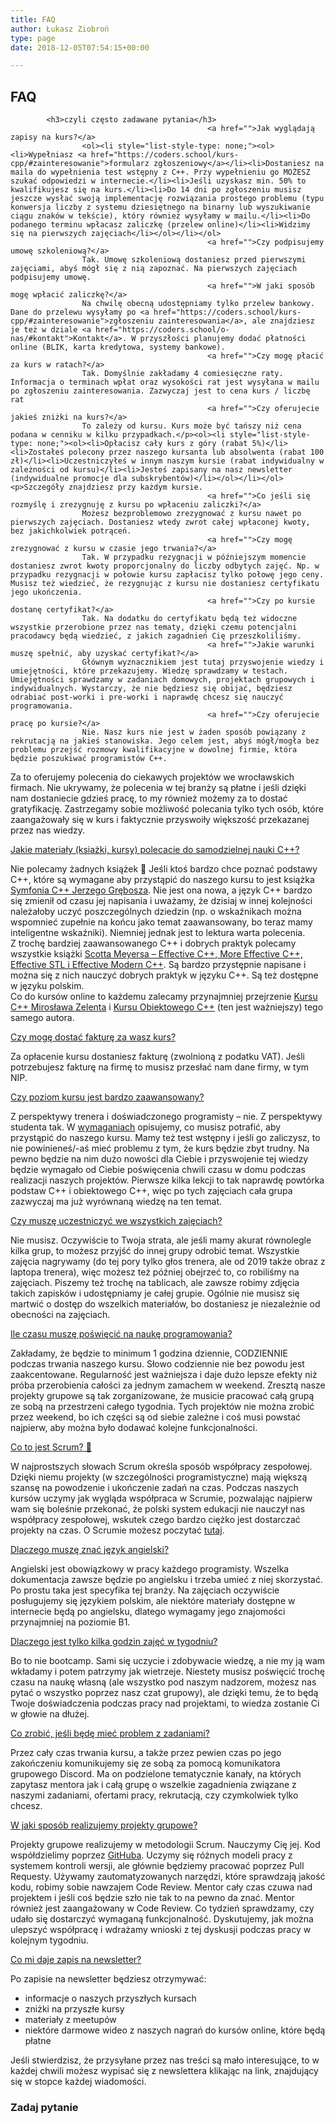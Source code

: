 ```yaml
---
title: FAQ
author: Łukasz Ziobroń
type: page
date: 2018-12-05T07:54:15+00:00

---
```

## FAQ

            <h3>czyli często zadawane pytania</h3>      
                                                <a href="">Jak wyglądają zapisy na kurs?</a>
                    <ol><li style="list-style-type: none;"><ol><li>Wypełniasz <a href="https://coders.school/kurs-cpp/#zainteresowanie">formularz zgłoszeniowy</a></li><li>Dostaniesz na maila do wypełnienia test wstępny z C++. Przy wypełnieniu go MOŻESZ szukać odpowiedzi w internecie.</li><li>Jeśli uzyskasz min. 50% to kwalifikujesz się na kurs.</li><li>Do 14 dni po zgłoszeniu musisz jeszcze wysłać swoją implementację rozwiązania prostego problemu (typu konwersja liczby z systemu dziesiętnego na binarny lub wyszukiwanie ciągu znaków w tekście), który również wysyłamy w mailu.</li><li>Do podanego terminu wpłacasz zaliczkę (przelew online)</li><li>Widzimy się na pierwszych zajęciach</li></ol></li></ol>
                                                <a href="">Czy podpisujemy umowę szkoleniową?</a>
                    Tak. Umowę szkoleniową dostaniesz przed pierwszymi zajęciami, abyś mógł się z nią zapoznać. Na pierwszych zajęciach podpisujemy umowę.
                                                <a href="">W jaki sposób mogę wpłacić zaliczkę?</a>
                    Na chwilę obecną udostępniamy tylko przelew bankowy. Dane do przelewu wysyłamy po <a href="https://coders.school/kurs-cpp/#zainteresowanie">zgłoszeniu zainteresowania</a>, ale znajdziesz je też w dziale <a href="https://coders.school/o-nas/#kontakt">Kontakt</a>. W przyszłości planujemy dodać płatności online (BLIK, karta kredytowa, systemy bankowe).
                                                <a href="">Czy mogę płacić za kurs w ratach?</a>
                    Tak. Domyślnie zakładamy 4 comiesięczne raty. Informacja o terminach wpłat oraz wysokości rat jest wysyłana w mailu po zgłoszeniu zainteresowania. Zazwyczaj jest to cena kurs / liczbę rat
                                                <a href="">Czy oferujecie jakieś zniżki na kurs?</a>
                    To zależy od kursu. Kurs może być tańszy niż cena podana w cenniku w kilku przypadkach.</p><ol><li style="list-style-type: none;"><ol><li>Opłacisz cały kurs z góry (rabat 5%)</li><li>Zostałeś polecony przez naszego kursanta lub absolwenta (rabat 100 zł)</li><li>Uczestniczyłeś w innym naszym kursie (rabat indywidualny w zależności od kursu)</li><li>Jesteś zapisany na nasz newsletter (indywidualne promocje dla subskrybentów)</li></ol></li></ol><p>Szczegóły znajdziesz przy każdym kursie.
                                                <a href="">Co jeśli się rozmyślę i zrezygnuję z kursu po wpłaceniu zaliczki?</a>
                    Możesz bezproblemowo zrezygnować z kursu nawet po pierwszych zajęciach. Dostaniesz wtedy zwrot całej wpłaconej kwoty, bez jakichkolwiek potrąceń.
                                                <a href="">Czy mogę zrezygnować z kursu w czasie jego trwania?</a>
                    Tak. W przypadku rezygnacji w późniejszym momencie dostaniesz zwrot kwoty proporcjonalny do liczby odbytych zajęć. Np. w przypadku rezygnacji w połowie kursu zapłacisz tylko połowę jego ceny. Musisz też wiedzieć, że rezygnując z kursu nie dostaniesz certyfikatu jego ukończenia.
                                                <a href="">Czy po kursie dostanę certyfikat?</a>
                    Tak. Na dodatku do certyfikatu będą też widoczne wszystkie przerobione przez nas tematy, dzięki czemu potencjalni pracodawcy będą wiedzieć, z jakich zagadnień Cię przeszkoliliśmy.
                                                <a href="">Jakie warunki muszę spełnić, aby uzyskać certyfikat?</a>
                    Głównym wyznacznikiem jest tutaj przyswojenie wiedzy i umiejętności, które przekazujemy. Wiedzę sprawdzamy w testach. Umiejętności sprawdzamy w zadaniach domowych, projektach grupowych i indywidualnych. Wystarczy, że nie będziesz się obijać, będziesz odrabiać post-worki i pre-worki i naprawdę chcesz się nauczyć programowania.
                                                <a href="">Czy oferujecie pracę po kursie?</a>
                    Nie. Nasz kurs nie jest w żaden sposób powiązany z rekrutacją na jakieś stanowiska. Jego celem jest, abyś mógł/mogła bez problemu przejść rozmowy kwalifikacyjne w dowolnej firmie, która będzie poszukiwać programistów C++.
    

Za to oferujemy polecenia do ciekawych projektów we wrocławskich firmach. Nie ukrywamy, że polecenia w tej branży są płatne i jeśli dzięki nam dostaniecie gdzieś pracę, to my również możemy za to dostać gratyfikację. Zastrzegamy sobie możliwość polecania tylko tych osób, które zaangażowały się w kurs i faktycznie przyswoiły większość przekazanej przez nas wiedzy.
                                                  
[Jakie materiały (ksiażki, kursy) polecacie do samodzielnej nauki C++?]()
                      
Nie polecamy żadnych książek 🙂 Jeśli ktoś bardzo chce poznać podstawy C++, które są wymagane aby przystąpić do naszego kursu to jest książka <a href="https://helion.pl/ksiazki/symfonia-c-standard-programowanie-w-jezyku-c-orientowane-obiektowo-tom-i-i-ii-jerzy-grebosz,a_006w.htm" target="_blank" rel="noopener noreferrer">Symfonia C++ Jerzego Grębosza</a>. Nie jest ona nowa, a język C++ bardzo się zmienił od czasu jej napisania i uważamy, że dzisiaj w innej kolejności należałoby uczyć poszczególnych dziedzin (np. o wskaźnikach można wspomnieć zupełnie na końcu jako temat zaawansowany, bo teraz mamy inteligentne wskaźniki). Niemniej jednak jest to lektura warta polecenia.   
Z trochę bardziej zaawansowanego C++ i dobrych praktyk polecamy wszystkie książki <a href="https://www.aristeia.com/books.html" target="_blank" rel="noopener noreferrer">Scotta Meyersa &#8211; Effective C++, More Effective C++, Effective STL i Effective Modern C++</a>. Są bardzo przystępnie napisane i można się z nich nauczyć dobrych praktyk w języku C++. Są też dostępne w języku polskim.  
Co do kursów online to każdemu zalecamy przynajmniej przejrzenie <a href="http://miroslawzelent.pl/kurs-c++/" target="_blank" rel="noopener noreferrer">Kursu C++ Mirosława Zelenta</a> i <a href="http://miroslawzelent.pl/kurs-obiektowy-c++/" target="_blank" rel="noopener noreferrer">Kursu Obiektowego C++</a> (ten jest ważniejszy) tego samego autora.
                                                  
[Czy mogę dostać fakturę za wasz kurs?]()
                      
Za opłacenie kursu dostaniesz fakturę (zwolnioną z podatku VAT). Jeśli potrzebujesz fakturę na firmę to musisz przesłać nam dane firmy, w tym NIP.
                                                  
[Czy poziom kursu jest bardzo zaawansowany?]()
                      
Z perspektywy trenera i doświadczonego programisty &#8211; nie. Z perspektywy studenta tak. W [wymaganiach][1] opisujemy, co musisz potrafić, aby przystąpić do naszego kursu. Mamy też test wstępny i jeśli go zaliczysz, to nie powinieneś/-aś mieć problemu z tym, że kurs będzie zbyt trudny. Na pewno będzie na nim dużo nowości dla Ciebie i przyswojenie tej wiedzy będzie wymagało od Ciebie poświęcenia chwili czasu w domu podczas realizacji naszych projektów. Pierwsze kilka lekcji to tak naprawdę powtórka podstaw C++ i obiektowego C++, więc po tych zajęciach cała grupa zazwyczaj ma już wyrównaną wiedzę na ten temat.
                                                  
[Czy muszę uczestniczyć we wszystkich zajęciach?]() 
                      
Nie musisz. Oczywiście to Twoja strata, ale jeśli mamy akurat równolegle kilka grup, to możesz przyjść do innej grupy odrobić temat. Wszystkie zajęcia nagrywamy (do tej pory tylko głos trenera, ale od 2019 także obraz z laptopa trenera), więc możesz też później obejrzeć to, co robiliśmy na zajęciach. Piszemy też trochę na tablicach, ale zawsze robimy zdjęcia takich zapisków i udostępniamy je całej grupie. Ogólnie nie musisz się martwić o dostęp do wszelkich materiałów, bo dostaniesz je niezależnie od obecności na zajęciach.
                                                  
[Ile czasu muszę poświęcić na naukę programowania?]()
                      
Zakładamy, że będzie to minimum 1 godzina dziennie, CODZIENNIE podczas trwania naszego kursu. Słowo codziennie nie bez powodu jest zaakcentowane. Regularność jest ważniejsza i daje dużo lepsze efekty niż próba przerobienia całości za jednym zamachem w weekend. Zresztą nasze projekty grupowe są tak zorganizowane, że musicie pracować całą grupą ze sobą na przestrzeni całego tygodnia. Tych projektów nie można zrobić przez weekend, bo ich części są od siebie zależne i coś musi powstać najpierw, aby można było dodawać kolejne funkcjonalności.
                                                  
[Co to jest Scrum? 🙂]()
                      
W najprostszych słowach Scrum określa sposób współpracy zespołowej. Dzięki niemu projekty (w szczególności programistyczne) mają większą szansę na powodzenie i ukończenie zadań na czas. Podczas naszych kursów uczymy jak wygląda współpraca w Scrumie, pozwalając najpierw wam się boleśnie przekonać, że polski system edukacji nie nauczył nas współpracy zespołowej, wskutek czego bardzo ciężko jest dostarczać projekty na czas. O Scrumie możesz poczytać <a href="https://www.scrum.org/resources/what-is-scrum" target="_blank" rel="noopener noreferrer">tutaj</a>.
                                                  
[Dlaczego muszę znać język angielski?]()
                      
Angielski jest obowiązkowy w pracy każdego programisty. Wszelka dokumentacja zawsze będzie po angielsku i trzeba umieć z niej skorzystać. Po prostu taka jest specyfika tej branży. Na zajęciach oczywiście posługujemy się językiem polskim, ale niektóre materiały dostępne w internecie będą po angielsku, dlatego wymagamy jego znajomości przynajmniej na poziomie B1.
                                                  
[Dlaczego jest tylko kilka godzin zajęć w tygodniu?]()
                      
Bo to nie bootcamp. Sami się uczycie i zdobywacie wiedzę, a nie my ją wam wkładamy i potem patrzymy jak wietrzeje. Niestety musisz poświęcić trochę czasu na naukę własną (ale wszystko pod naszym nadzorem, możesz nas pytać o wszystko poprzez nasz czat grupowy), ale dzięki temu, że to będą Twoje doświadczenia podczas pracy nad projektami, to wiedza zostanie Ci w głowie na dłużej.
                                                  
[Co zrobić, jeśli będę mieć problem z zadaniami?]()
                      
Przez cały czas trwania kursu, a także przez pewien czas po jego zakończeniu komunikujemy się ze sobą za pomocą komunikatora grupowego Discord. Ma on podzielone tematycznie kanały, na których zapytasz mentora jak i całą grupę o wszelkie zagadnienia związane z naszymi zadaniami, ofertami pracy, rekrutacją, czy czymkolwiek tylko chcesz.
                                                  
[W jaki sposób realizujemy projekty grupowe?]()
                      
Projekty grupowe realizujemy w metodologii Scrum. Nauczymy Cię jej. Kod współdzielimy poprzez <a href="https://github.com" target="_blank" rel="noopener noreferrer">GitHuba</a>. Uczymy się różnych modeli pracy z systemem kontroli wersji, ale głównie będziemy pracować poprzez Pull Requesty. Używamy zautomatyzowanych narzędzi, które sprawdzają jakość kodu, robimy sobie nawzajem Code Review. Mentor cały czas czuwa nad projektem i jeśli coś będzie szło nie tak to na pewno da znać. Mentor również jest zaangażowany w Code Review. Co tydzień sprawdzamy, czy udało się dostarczyć wymaganą funkcjonalność. Dyskutujemy, jak można ulepszyć współpracę i wdrażamy wnioski z tej dyskusji podczas pracy w kolejnym tygodniu.
                                                  
[Co mi daje zapis na newsletter?]()
                      
Po zapisie na newsletter będziesz otrzymywać:

<li style="list-style-type: none;">
  <ul>
    <li>
      informacje o naszych przyszłych kursach
    </li>
    <li>
      zniżki na przyszłe kursy
    </li>
    <li>
      materiały z meetupów
    </li>
    <li>
      niektóre darmowe wideo z naszych nagrań do kursów online, które będą płatne
    </li>
  </ul>
</li>

Jeśli stwierdzisz, że przysyłane przez nas treści są mało interesujące, to w każdej chwili możesz wypisać się z newslettera klikając na link, znajdujący się w stopce każdej wiadomości. 

### Zadaj pytanie

 [1]: https://coders.school/kurs-cpp/#wymagania